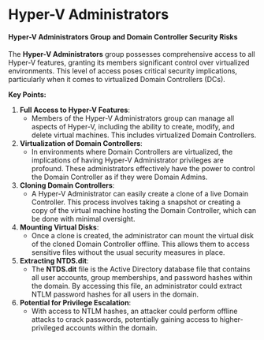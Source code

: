 # Hyper-V Administrators

#### **Hyper-V Administrators Group and Domain Controller Security Risks**

The **Hyper-V Administrators** group possesses comprehensive access to all Hyper-V features, granting its members significant control over virtualized environments. This level of access poses critical security implications, particularly when it comes to virtualized Domain Controllers (DCs).

**Key Points:**

1. **Full Access to Hyper-V Features**:
   * Members of the Hyper-V Administrators group can manage all aspects of Hyper-V, including the ability to create, modify, and delete virtual machines. This includes virtualized Domain Controllers.
2. **Virtualization of Domain Controllers**:
   * In environments where Domain Controllers are virtualized, the implications of having Hyper-V Administrator privileges are profound. These administrators effectively have the power to control the Domain Controller as if they were Domain Admins.
3. **Cloning Domain Controllers**:
   * A Hyper-V Administrator can easily create a clone of a live Domain Controller. This process involves taking a snapshot or creating a copy of the virtual machine hosting the Domain Controller, which can be done with minimal oversight.
4. **Mounting Virtual Disks**:
   * Once a clone is created, the administrator can mount the virtual disk of the cloned Domain Controller offline. This allows them to access sensitive files without the usual security measures in place.
5. **Extracting NTDS.dit**:
   * The **NTDS.dit** file is the Active Directory database file that contains all user accounts, group memberships, and password hashes within the domain. By accessing this file, an administrator could extract NTLM password hashes for all users in the domain.
6. **Potential for Privilege Escalation**:
   * With access to NTLM hashes, an attacker could perform offline attacks to crack passwords, potentially gaining access to higher-privileged accounts within the domain.
